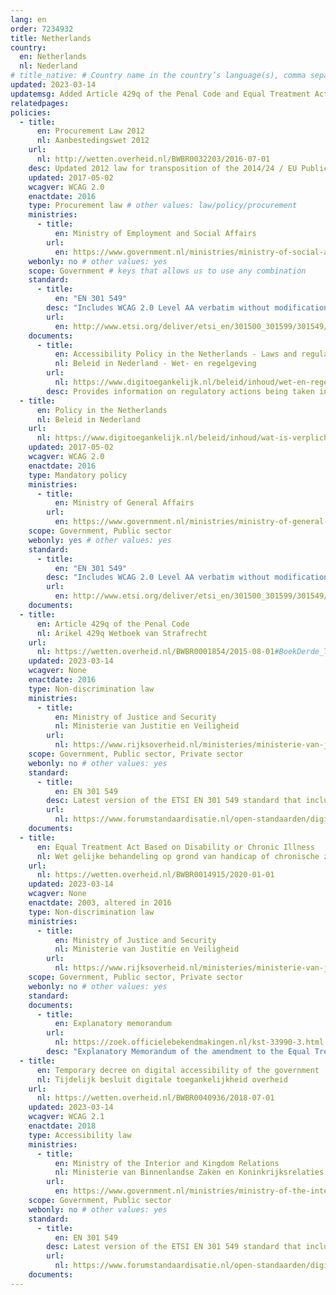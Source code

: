 ```yaml
---
lang: en
order: 7234932
title: Netherlands
country:
  en: Netherlands
  nl: Nederland
# title_native: # Country name in the country’s language(s), comma separated. For Switzerland: Schweiz, Suisse, Svizzera, Svizra
updated: 2023-03-14
updatemsg: Added Article 429q of the Penal Code and Equal Treatment Act Based on Disability or Chronic Illness.
relatedpages:
policies:
  - title:
      en: Procurement Law 2012
      nl: Aanbestedingswet 2012
    url:
      nl: http://wetten.overheid.nl/BWBR0032203/2016-07-01
    desc: Updated 2012 law for transposition of the 2014/24 / EU Public Procurement Directive into the existing procurement law.
    updated: 2017-05-02
    wcagver: WCAG 2.0
    enactdate: 2016
    type: Procurement law # other values: law/policy/procurement
    ministries:
      - title:
          en: Ministry of Employment and Social Affairs
        url:
          en: https://www.government.nl/ministries/ministry-of-social-affairs-and-employment
    webonly: no # other values: yes
    scope: Government # keys that allows us to use any combination
    standard:
      - title:
          en: "EN 301 549"
        desc: "Includes WCAG 2.0 Level AA verbatim without modifications for Web content, and WCAG 2.0 Level AA as interpreted by WCAG2ICT for non-Web documentation and software."
        url:
          en: http://www.etsi.org/deliver/etsi_en/301500_301599/301549/01.01.01_60/en_301549v010101p.pdf
    documents:
      - title:
          en: Accessibility Policy in the Netherlands - Laws and regulations
          nl: Beleid in Nederland - Wet- en regelgeving
        url:
          nl: https://www.digitoegankelijk.nl/beleid/inhoud/wet-en-regelgeving
        desc: Provides information on regulatory actions being taken in the Netherlands on accessibility, including work to transpose the EU 2016/2102 Web and Mobile Accessibility Directive into law.
  - title:
      en: Policy in the Netherlands
      nl: Beleid in Nederland
    url:
      nl: https://www.digitoegankelijk.nl/beleid/inhoud/wat-is-verplicht
    updated: 2017-05-02
    wcagver: WCAG 2.0
    enactdate: 2016
    type: Mandatory policy
    ministries:
      - title:
          en: Ministry of General Affairs
        url:
          en: https://www.government.nl/ministries/ministry-of-general-affairs
    scope: Government, Public sector
    webonly: yes # other values: yes
    standard:
      - title:
          en: "EN 301 549"
        desc: "Includes WCAG 2.0 Level AA verbatim without modifications for Web content, and WCAG 2.0 Level AA as interpreted by WCAG2ICT for non-Web documentation and software."
        url:
          en: http://www.etsi.org/deliver/etsi_en/301500_301599/301549/01.01.01_60/en_301549v010101p.pdf
    documents:
  - title:
      en: Article 429q of the Penal Code
      nl: Arikel 429q Wetboek van Strafrecht
    url:
      nl: https://wetten.overheid.nl/BWBR0001854/2015-08-01#BoekDerde_TiteldeelII_Artikel429quater
    updated: 2023-03-14
    wcagver: None
    enactdate: 2016
    type: Non-discrimination law
    ministries:
      - title:
          en: Ministry of Justice and Security
          nl: Ministerie van Justitie en Veiligheid
        url:
          nl: https://www.rijksoverheid.nl/ministeries/ministerie-van-justitie-en-veiligheid
    scope: Government, Public sector, Private sector
    webonly: no # other values: yes
    standard:
      - title:
          en: EN 301 549
        desc: Latest version of the ETSI EN 301 549 standard that includes WCAG. For Dutch public sector bodies, the Forum voor Standaardisatie points to the latest version of the WCAG and EN 301 549 standards.
        url:
          nl: https://www.forumstandaardisatie.nl/open-standaarden/digitoegankelijk-en-301-549-met-wcag-21
    documents:
  - title:
      en: Equal Treatment Act Based on Disability or Chronic Illness
      nl: Wet gelijke behandeling op grond van handicap of chronische ziekte
    url:
      nl: https://wetten.overheid.nl/BWBR0014915/2020-01-01
    updated: 2023-03-14
    wcagver: None
    enactdate: 2003, altered in 2016
    type: Non-discrimination law
    ministries:
      - title:
          en: Ministry of Justice and Security
          nl: Ministerie van Justitie en Veiligheid
        url:
          nl: https://www.rijksoverheid.nl/ministeries/ministerie-van-justitie-en-veiligheid
    scope: Government, Public sector, Private sector
    webonly: no # other values: yes
    standard:
    documents:
      - title: 
          en: Explanatory memorandum
        url:
          nl: https://zoek.officielebekendmakingen.nl/kst-33990-3.html
        desc: "Explanatory Memorandum of the amendment to the Equal Treatment Act on the basis of a disability or chronic illness and the Electoral Act. With this, the UN Disability Convention has been ratified."
  - title:
      en: Temporary decree on digital accessibility of the government
      nl: Tijdelijk besluit digitale toegankelijkheid overheid
    url:
      nl: https://wetten.overheid.nl/BWBR0040936/2018-07-01
    updated: 2023-03-14
    wcagver: WCAG 2.1
    enactdate: 2018
    type: Accessibility law
    ministries:
      - title:
          en: Ministry of the Interior and Kingdom Relations
          nl: Ministerie van Binnenlandse Zaken en Koninkrijksrelaties
        url:
          en: https://www.government.nl/ministries/ministry-of-the-interior-and-kingdom-relations
    scope: Government, Public sector
    webonly: no # other values: yes
    standard:
      - title:
          en: EN 301 549
        desc: Latest version of the ETSI EN 301 549 standard that includes WCAG. For Dutch public sector bodies, the Forum voor Standaardisatie points to the latest version of the WCAG and EN 301 549 standards.
        url:
          nl: https://www.forumstandaardisatie.nl/open-standaarden/digitoegankelijk-en-301-549-met-wcag-21
    documents:    
---
```

